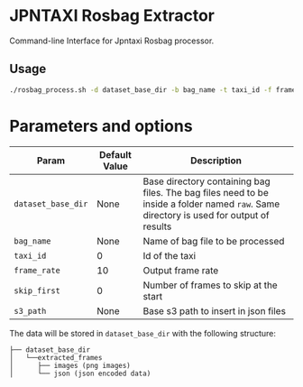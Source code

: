 # JPNTAXI Rosbag Extractor

Command-line Interface for Jpntaxi Rosbag processor.

## Usage

```sh
./rosbag_process.sh -d dataset_base_dir -b bag_name -t taxi_id -f frame_rate -s skip_first -p s3_path
```

# Parameters and options

 |Param|Default Value|Description|
 |---|---|---|
 |`dataset_base_dir`|None|Base directory containing bag files. The bag files need to be inside a folder named `raw`. Same directory is used for output of results|
 |`bag_name`|None|Name of bag file to be processed|
 |`taxi_id`|0|Id of the taxi|
 |`frame_rate`|10|Output frame rate|
 |`skip_first`|0|Number of frames to skip at the start|
 |`s3_path`|None|Base s3 path to insert in json files|


The data will be stored in `dataset_base_dir` with the following structure:

```
├── dataset_base_dir
│   └──extracted_frames
│      ├── images (png images)
│      └── json (json encoded data)
```